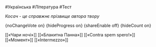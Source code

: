 #Українська #Література #Тест

*Косач - це справжнє прізвище автора твору*

{noChangeVote on}
{hideProgress on}
{shareEnable off}
{hideCount on}

[[«Чари ночі»]]
[[«Блакитна Панна»]]
[[«Contra spem spero!»]]
[[«Момент»]]
[[«Intermezzo»]]
